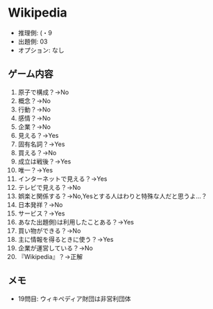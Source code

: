 # Wikipedia

- 推理側: (・9
- 出題側: 03
- オプション: なし

## ゲーム内容

1. 原子で構成？→No
2. 概念？→No
3. 行動？→No
4. 感情？→No
5. 企業？→No
6. 見える？→Yes
7. 固有名詞？→Yes
8. 買える？→No
9. 成立は戦後？→Yes
10. 唯一？→Yes
11. インターネットで見える？→Yes
12. テレビで見える？→No
13. 娯楽と関係する？→No,Yesとする人はわりと特殊な人だと思うよ…？
14. 日本発祥？→No
15. サービス？→Yes
16. あなた出題側)は利用したことある？→Yes
17. 買い物ができる？→No
18. 主に情報を得るときに使う？→Yes
19. 企業が運営している？→No
20. 『Wikipedia』？→正解

## メモ

- 19問目: ウィキペディア財団は非営利団体

